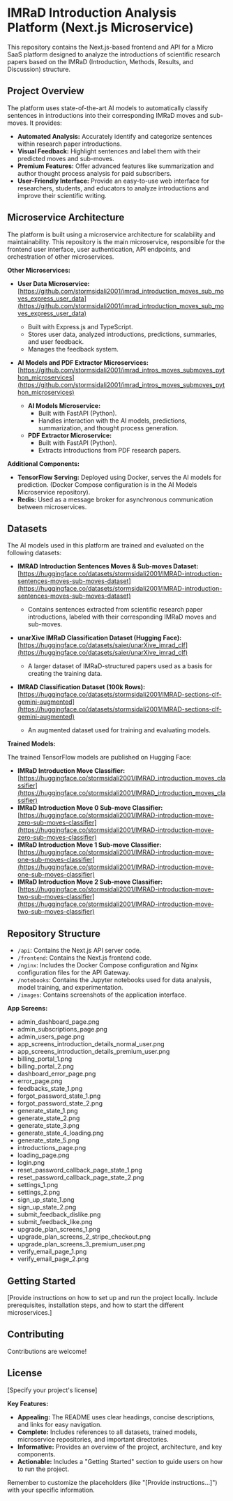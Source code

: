 
# IMRaD Introduction Analysis Platform (Next.js Microservice)

This repository contains the Next.js-based frontend and API for a Micro SaaS platform designed to analyze the introductions of scientific research papers based on the IMRaD (Introduction, Methods, Results, and Discussion) structure.

## Project Overview

The platform uses state-of-the-art AI models to automatically classify sentences in introductions into their corresponding IMRaD moves and sub-moves. It provides:

* **Automated Analysis:**  Accurately identify and categorize sentences within research paper introductions.
* **Visual Feedback:** Highlight sentences and label them with their predicted moves and sub-moves.
* **Premium Features:**  Offer advanced features like summarization and author thought process analysis for paid subscribers. 
* **User-Friendly Interface:**  Provide an easy-to-use web interface for researchers, students, and educators to analyze introductions and improve their scientific writing. 

## Microservice Architecture

The platform is built using a microservice architecture for scalability and maintainability. This repository is the main microservice, responsible for the frontend user interface, user authentication, API endpoints, and orchestration of other microservices.

**Other Microservices:**

* **User Data Microservice:**  [https://github.com/stormsidali2001/imrad_introduction_moves_sub_moves_express_user_data](https://github.com/stormsidali2001/imrad_introduction_moves_sub_moves_express_user_data)
    * Built with Express.js and TypeScript.
    * Stores user data, analyzed introductions, predictions, summaries, and user feedback. 
    * Manages the feedback system. 

* **AI Models and PDF Extractor Microservices:**  [https://github.com/stormsidali2001/imrad_intros_moves_submoves_python_microservices](https://github.com/stormsidali2001/imrad_intros_moves_submoves_python_microservices)
    * **AI Models Microservice:**
        * Built with FastAPI (Python).
        * Handles interaction with the AI models, predictions, summarization, and thought process generation.
    * **PDF Extractor Microservice:**
        * Built with FastAPI (Python).
        * Extracts introductions from PDF research papers. 

**Additional Components:**

* **TensorFlow Serving:** Deployed using Docker, serves the AI models for prediction. (Docker Compose configuration is in the AI Models Microservice repository).
* **Redis:**  Used as a message broker for asynchronous communication between microservices.

## Datasets

The AI models used in this platform are trained and evaluated on the following datasets:

* **IMRAD Introduction Sentences Moves & Sub-moves Dataset:** [https://huggingface.co/datasets/stormsidali2001/IMRAD-introduction-sentences-moves-sub-moves-dataset](https://huggingface.co/datasets/stormsidali2001/IMRAD-introduction-sentences-moves-sub-moves-dataset)
    * Contains sentences extracted from scientific research paper introductions, labeled with their corresponding IMRaD moves and sub-moves.

* **unarXive IMRaD Classification Dataset (Hugging Face):** [https://huggingface.co/datasets/saier/unarXive_imrad_clf](https://huggingface.co/datasets/saier/unarXive_imrad_clf) 
    * A larger dataset of IMRaD-structured papers used as a basis for creating the training data.

* **IMRAD Classification Dataset (100k Rows):** [https://huggingface.co/datasets/stormsidali2001/IMRAD-sections-clf-gemini-augmented](https://huggingface.co/datasets/stormsidali2001/IMRAD-sections-clf-gemini-augmented) 
    * An augmented dataset used for training and evaluating models.

**Trained Models:**

The trained TensorFlow models are published on Hugging Face:

* **IMRaD Introduction Move Classifier:**  [https://huggingface.co/stormsidali2001/IMRAD_introduction_moves_classifier](https://huggingface.co/stormsidali2001/IMRAD_introduction_moves_classifier) 
* **IMRaD Introduction Move 0 Sub-move Classifier:** [https://huggingface.co/stormsidali2001/IMRAD-introduction-move-zero-sub-moves-classifier](https://huggingface.co/stormsidali2001/IMRAD-introduction-move-zero-sub-moves-classifier)
* **IMRaD Introduction Move 1 Sub-move Classifier:** [https://huggingface.co/stormsidali2001/IMRAD-introduction-move-one-sub-moves-classifier](https://huggingface.co/stormsidali2001/IMRAD-introduction-move-one-sub-moves-classifier)
* **IMRaD Introduction Move 2 Sub-move Classifier:**  [https://huggingface.co/stormsidali2001/IMRAD-introduction-move-two-sub-moves-classifier](https://huggingface.co/stormsidali2001/IMRAD-introduction-move-two-sub-moves-classifier) 

## Repository Structure

* `/api`: Contains the Next.js API server code.
* `/frontend`: Contains the Next.js frontend code.
* `/nginx`:  Includes the Docker Compose configuration and Nginx configuration files for the API Gateway. 
* `/notebooks`: Contains the Jupyter notebooks used for data analysis, model training, and experimentation. 
* `/images`: Contains screenshots of the application interface.

**App Screens:**

* admin_dashboard_page.png
* admin_subscriptions_page.png
* admin_users_page.png
* app_screens_introduction_details_normal_user.png
* app_screens_introduction_details_premium_user.png
* billing_portal_1.png
* billing_portal_2.png
* dashboard_error_page.png
* error_page.png
* feedbacks_state_1.png
* forgot_password_state_1.png
* forgot_password_state_2.png
* generate_state_1.png
* generate_state_2.png
* generate_state_3.png
* generate_state_4_loading.png
* generate_state_5.png
* introductions_page.png
* loading_page.png
* login.png
* reset_password_callback_page_state_1.png
* reset_password_callback_page_state_2.png
* settings_1.png
* settings_2.png
* sign_up_state_1.png
* sign_up_state_2.png
* submit_feedback_dislike.png
* submit_feedback_like.png
* upgrade_plan_screens_1.png
* upgrade_plan_screens_2_stripe_checkout.png
* upgrade_plan_screens_3_premium_user.png
* verify_email_page_1.png
* verify_email_page_2.png


## Getting Started

[Provide instructions on how to set up and run the project locally. Include prerequisites, installation steps, and how to start the different microservices.] 

## Contributing

Contributions are welcome! 

## License 

[Specify your project's license]


**Key Features:**

* **Appealing:** The README uses clear headings, concise descriptions, and links for easy navigation.
* **Complete:**  Includes references to all datasets, trained models, microservice repositories, and important directories. 
* **Informative:** Provides an overview of the project, architecture, and key components.
* **Actionable:**  Includes a "Getting Started" section to guide users on how to run the project. 

Remember to customize the placeholders (like "[Provide instructions...]") with your specific information.  
